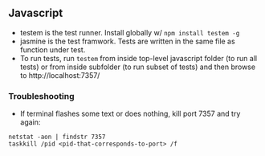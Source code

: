 ## Javascript

* testem is the test runner. Install globally w/ `npm install testem -g`
* jasmine is the test framwork. Tests are written in the same file as function under test.
* To run tests, run `testem` from inside top-level javascript folder (to run all tests) or from inside subfolder (to run subset of tests) and then browse to http://localhost:7357/

### Troubleshooting

* If terminal flashes some text or does nothing, kill port 7357 and try again:
```
netstat -aon | findstr 7357
taskkill /pid <pid-that-corresponds-to-port> /f
```